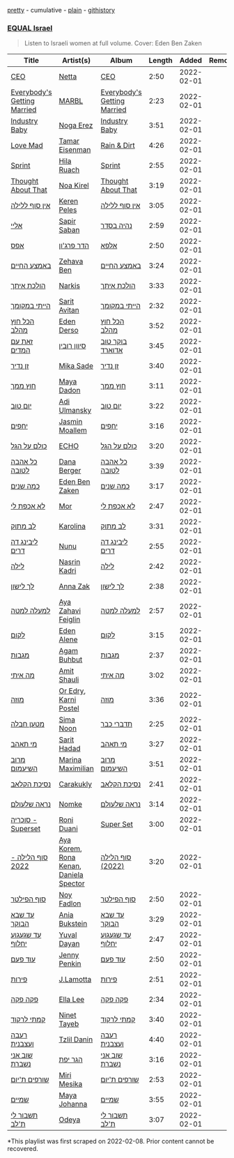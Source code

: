 [pretty](/playlists/pretty/37i9dQZF1DWVbXsIvZBlOB.md) - cumulative - [plain](/playlists/plain/37i9dQZF1DWVbXsIvZBlOB) - [githistory](https://github.githistory.xyz/mackorone/spotify-playlist-archive/blob/main/playlists/plain/37i9dQZF1DWVbXsIvZBlOB)

### [EQUAL Israel](https://open.spotify.com/playlist/2e4OmeRUwQvswEW0cNS2Ew)

> Listen to Israeli women at full volume\. Cover: Eden Ben Zaken

| Title | Artist(s) | Album | Length | Added | Removed |
|---|---|---|---|---|---|
| [CEO](https://open.spotify.com/track/0d1SYlJPC9ZiF9DKFS8ZnH) | [Netta](https://open.spotify.com/artist/4Z4afeDmHFxPmJorIwupbZ) | [CEO](https://open.spotify.com/album/3LJnIGIiyotvZIEmcEUznd) | 2:50 | 2022-02-01 |  |
| [Everybody's Getting Married](https://open.spotify.com/track/1uf5Nxbcw99PicmOC8E9pX) | [MARBL](https://open.spotify.com/artist/4efPipgazWrrizMaLnIJ4o) | [Everybody's Getting Married](https://open.spotify.com/album/1pEu0y3dSwa29fmIvqnsZd) | 2:23 | 2022-02-01 |  |
| [Industry Baby](https://open.spotify.com/track/0ypcpkYOckOLxySl4m69gM) | [Noga Erez](https://open.spotify.com/artist/5VwCIS8jdx9ZHjApLFNrTZ) | [Industry Baby](https://open.spotify.com/album/5T8h52l8nVMqPSGq52Q8kq) | 3:51 | 2022-02-01 |  |
| [Love Mad](https://open.spotify.com/track/7vkXwhhNHarz6pdgMUZKXp) | [Tamar Eisenman](https://open.spotify.com/artist/70MssnYTTSvL88RKLd2RlB) | [Rain & Dirt](https://open.spotify.com/album/1Jl5UQQAlGbFI5Kv9SndEJ) | 4:26 | 2022-02-01 |  |
| [Sprint](https://open.spotify.com/track/04cIyefTLkZLVV4SKkXBRE) | [Hila Ruach](https://open.spotify.com/artist/24Rzfui4UwLMlhZcWYYk7P) | [Sprint](https://open.spotify.com/album/5iS5VaDaVFO2yUzpyWDuTA) | 2:55 | 2022-02-01 |  |
| [Thought About That](https://open.spotify.com/track/0KqQk985HTWIkQgEABSwPP) | [Noa Kirel](https://open.spotify.com/artist/1wak0ZG1LUrZPYx8RDTQoD) | [Thought About That](https://open.spotify.com/album/3G06Xtuozm5OVMq3iEetEL) | 3:19 | 2022-02-01 |  |
| [אין סוף ללילה](https://open.spotify.com/track/3mm6lswif4uxTlRylpPJSU) | [Keren Peles](https://open.spotify.com/artist/1T4wAIwQNLsOLQRkPVurY9) | [אין סוף ללילה](https://open.spotify.com/album/3lbSGOETQ7OdVlNaF16Yqa) | 3:05 | 2022-02-01 |  |
| [אליי](https://open.spotify.com/track/4QOwquGQcffb1GKU9YDt7F) | [Sapir Saban](https://open.spotify.com/artist/5Aw431uxuPIJWiPuiEpIWr) | [נהיה בסדר](https://open.spotify.com/album/0sA9uTAA5Lb90Eb5m14nNN) | 2:59 | 2022-02-01 |  |
| [אפס](https://open.spotify.com/track/1epoZtksGKaKROKeRUVATg) | [הדר פרג'ון](https://open.spotify.com/artist/6MjdGFM41dTrcBfxgwK7Xh) | [אלפא](https://open.spotify.com/album/48uKF42TZdJ84udaKYP8wc) | 2:50 | 2022-02-01 |  |
| [באמצע החיים](https://open.spotify.com/track/71k5Bbw1iStGZRf11OWkjB) | [Zehava Ben](https://open.spotify.com/artist/1ZiRuouid1bUvYXpEVaouj) | [באמצע החיים](https://open.spotify.com/album/5dhtz3QZ2W2r8vAg8jSUYW) | 3:24 | 2022-02-01 |  |
| [הולכת איתך](https://open.spotify.com/track/26ffnwQVV4votOweWSwpeN) | [Narkis](https://open.spotify.com/artist/0z60F8toAJCUuhnUdbtFD6) | [הולכת איתך](https://open.spotify.com/album/2ZTFKvqSIVXTTenjnIPkOO) | 3:33 | 2022-02-01 |  |
| [הייתי במקומך](https://open.spotify.com/track/70ZtroX97Bob4LJU0CCHyn) | [Sarit Avitan](https://open.spotify.com/artist/6Jo65JMRNuJksETdITc9rO) | [הייתי במקומך](https://open.spotify.com/album/6FvUEdaIiPSegaO0W3ZLhz) | 2:32 | 2022-02-01 |  |
| [הכל חוץ מהלב](https://open.spotify.com/track/0cvxnRarevHXuC2HFQa3tK) | [Eden Derso](https://open.spotify.com/artist/7sG6GYc2AsX0HNOkVdGCO4) | [הכל חוץ מהלב](https://open.spotify.com/album/6BOsVwQYtS97wN5VxrBUz0) | 3:52 | 2022-02-01 |  |
| [זאת עם המדים](https://open.spotify.com/track/4IuTlYupVOnWRDINN1C2Pd) | [סיוון רובין](https://open.spotify.com/artist/6X07RgxIrR7Avh4aSayblD) | [בוקר טוב אדוארד](https://open.spotify.com/album/4CHuUBagAnjdBQNIajiug1) | 3:45 | 2022-02-01 |  |
| [זן נדיר](https://open.spotify.com/track/7LpiANdlicd7h6rfrbDt53) | [Mika Sade](https://open.spotify.com/artist/0kROWsDsrudeisdMchbraW) | [זן נדיר](https://open.spotify.com/album/4HHzE1FQgcoBh0MSBSnqad) | 3:40 | 2022-02-01 |  |
| [חוץ ממך](https://open.spotify.com/track/3ZT2YK7nfPXq3xCrlWkgt7) | [Maya Dadon](https://open.spotify.com/artist/2CFhpsYDfBaq8q9enYLdBG) | [חוץ ממך](https://open.spotify.com/album/74SFMWyTlkp0Oxd4AQJ0xP) | 3:11 | 2022-02-01 |  |
| [יום טוב](https://open.spotify.com/track/2yorgEAtwpwQofr01LVlx7) | [Adi Ulmansky](https://open.spotify.com/artist/3USGrdyXkg1eLoWJ7KhrhJ) | [יום טוב](https://open.spotify.com/album/4zwCATvA0WmX95Y9SlfqKo) | 3:22 | 2022-02-01 |  |
| [יחפים](https://open.spotify.com/track/1lHlKCdVZ4CGbbkTuG6LfT) | [Jasmin Moallem](https://open.spotify.com/artist/3cDi1D2FHMVgljfdB1QVgr) | [יחפים](https://open.spotify.com/album/6xWVozXfIqzTHKIVARSnY2) | 3:16 | 2022-02-01 |  |
| [כולם על הגל](https://open.spotify.com/track/7Bq3RE2hLv7iwLBPsOlnEx) | [ECHO](https://open.spotify.com/artist/5Ezb2z7gSLMpXaG0oyacpW) | [כולם על הגל](https://open.spotify.com/album/4TNDRRNgPZj2yW33E4cyOv) | 3:20 | 2022-02-01 |  |
| [כל אהבה לטובה](https://open.spotify.com/track/2DIbzcH4BWL0M6IYmiMND4) | [Dana Berger](https://open.spotify.com/artist/7Ajb0nIvHDMuwppUJouvFH) | [כל אהבה לטובה](https://open.spotify.com/album/19KUvyDeJM67nLbWrdMp5H) | 3:39 | 2022-02-01 |  |
| [כמה שנים](https://open.spotify.com/track/0SUCh3RSDn7EB3aMpoNq3e) | [Eden Ben Zaken](https://open.spotify.com/artist/2eUKkTNZsIuZzV95DM0cbt) | [כמה שנים](https://open.spotify.com/album/17vKCHFYUy9tC6BZ4G7vYT) | 3:17 | 2022-02-01 |  |
| [לא אכפת לי](https://open.spotify.com/track/3OhCIUjWVRP1KgHDTMdq87) | [Mor](https://open.spotify.com/artist/0oI0Dm98K3jmtSbfTLiChX) | [לא אכפת לי](https://open.spotify.com/album/3zqpJo4FKE7WK5utMBjpTo) | 2:47 | 2022-02-01 |  |
| [לב מתוק](https://open.spotify.com/track/37c05YWBqAw9aVcWOyDcKx) | [Karolina](https://open.spotify.com/artist/1h40NvcAHSbG4O2r3932kB) | [לב מתוק](https://open.spotify.com/album/3zRlDFY76GvceE1qShHPp2) | 3:31 | 2022-02-01 |  |
| [ליבינג דה דרים](https://open.spotify.com/track/6so2IwKQyYFkNv1G0FrZ95) | [Nunu](https://open.spotify.com/artist/0wJDdyoTfE5SuqPNFvi2lG) | [ליבינג דה דרים](https://open.spotify.com/album/7gGR6IBvZYsqqSs3D1Eo6K) | 2:55 | 2022-02-01 |  |
| [לילה](https://open.spotify.com/track/3Bilj28bOzRlsuURDCXb1z) | [Nasrin Kadri](https://open.spotify.com/artist/6kKweapGufuHSv5CXVURim) | [לילה](https://open.spotify.com/album/4sI52msq87O7SdawbEcP44) | 2:42 | 2022-02-01 |  |
| [לך לישון](https://open.spotify.com/track/3fCS3m3uWUgAFm3purs15C) | [Anna Zak](https://open.spotify.com/artist/3lVXtKsFTJM8ecY8gqdoCo) | [לך לישון](https://open.spotify.com/album/6Wh0It79i26j0IWWzm3axe) | 2:38 | 2022-02-01 |  |
| [למעלה למטה](https://open.spotify.com/track/18V7trbieV9uZ8MsqLJkSi) | [Aya Zahavi Feiglin](https://open.spotify.com/artist/5OTBHykSuThA0RdYZTvDa2) | [למעלה למטה](https://open.spotify.com/album/1GSEtPQPCdrtLWxhKmB3vh) | 2:57 | 2022-02-01 |  |
| [לקום](https://open.spotify.com/track/5dzc3KHJhhU1pwr33qhZ1w) | [Eden Alene](https://open.spotify.com/artist/3E7T8t0FwjEVxg9jufWZQG) | [לקום](https://open.spotify.com/album/1jvNqbk0iihBIAtTO6Xp38) | 3:15 | 2022-02-01 |  |
| [מגבות](https://open.spotify.com/track/7FHL9BVqOK06k1Eye7QaWi) | [Agam Buhbut](https://open.spotify.com/artist/3JPKPnzWJGjccn8SnjwA5i) | [מגבות](https://open.spotify.com/album/0ixOGqRks5AeXjRWQEpGIi) | 2:37 | 2022-02-01 |  |
| [מה איתי](https://open.spotify.com/track/7ngFT6B306ad3HUfQM6bci) | [Amit Shauli](https://open.spotify.com/artist/5v5wCcs3M7J6VcD30IEscJ) | [מה איתי](https://open.spotify.com/album/7rnHdmAxiG5xyTJxubUIdz) | 3:02 | 2022-02-01 |  |
| [מוזה](https://open.spotify.com/track/7yJcplcCTih0E3SBno2mar) | [Or Edry](https://open.spotify.com/artist/0fx5Wp9roWDYVZY6lzbhQE), [Karni Postel](https://open.spotify.com/artist/1Jb6xj4DC7zQznURdIXBjy) | [מוזה](https://open.spotify.com/album/4V0tDOnDlatvv3vGl3bNq7) | 3:36 | 2022-02-01 |  |
| [מטען חבלה](https://open.spotify.com/track/4Lky3Z2hn1ByGuA54NJcuC) | [Sima Noon](https://open.spotify.com/artist/2DMdTMjbXXHnlhsnJ9UJyz) | [תדברי כבר](https://open.spotify.com/album/6Crmzlf2yUkeomvVibhy6L) | 2:25 | 2022-02-01 |  |
| [מי תאהב](https://open.spotify.com/track/50hAft7HxkZZt6bz9a2tOK) | [Sarit Hadad](https://open.spotify.com/artist/39jFFncu6W0phhYK16Dp9g) | [מי תאהב](https://open.spotify.com/album/3dF3llGr7AvvFRgyhu1NaL) | 3:27 | 2022-02-01 |  |
| [מרוב השיעמום](https://open.spotify.com/track/4iePyoje6wIBedQyWhKNX6) | [Marina Maximilian](https://open.spotify.com/artist/4ejLVLFQUlsBRYVMcfpzNp) | [מרוב השיעמום](https://open.spotify.com/album/1pMfWWLIP7PBrfyWbrk2yY) | 3:51 | 2022-02-01 |  |
| [נסיכת הקלאב](https://open.spotify.com/track/3VI0hsOhcpazvb6n3fjSJv) | [Carakukly](https://open.spotify.com/artist/7hEYcTJuBYjhekQukXWBWu) | [נסיכת הקלאב](https://open.spotify.com/album/4cC8KEzNZHweRdsL5gbBx4) | 2:41 | 2022-02-01 |  |
| [נראה שלעולם](https://open.spotify.com/track/157Y7b3TjyrvjL1kBcSvlR) | [Nomke](https://open.spotify.com/artist/57hDxLTJxdx4LZsqKv6dSa) | [נראה שלעולם](https://open.spotify.com/album/2PTMeCJo3pRG2Qqo6GT2zH) | 3:14 | 2022-02-01 |  |
| [סוכריה \- Superset](https://open.spotify.com/track/17GNZGkBSDMRXrBrD2BUmg) | [Roni Duani](https://open.spotify.com/artist/3CHmL2qgsbMnGhBD2zYkTA) | [Super Set](https://open.spotify.com/album/1WWP2TnkpbU4yN3JS9bJ2r) | 3:00 | 2022-02-01 |  |
| [סוף הלילה \- 2022](https://open.spotify.com/track/1ioBFhA52T2s1OlvM3caAt) | [Aya Korem](https://open.spotify.com/artist/2elW0LtvW7wtgObGfNlH25), [Rona Kenan](https://open.spotify.com/artist/5Rpubz1id17VKCrm0mBW1h), [Daniela Spector](https://open.spotify.com/artist/6kO1d5Ht9hz9dbTgR1vF3W) | [סוף הלילה \(2022\)](https://open.spotify.com/album/6kV7IrTXZoG4SsF2yQ6TY8) | 3:20 | 2022-02-01 |  |
| [סוף הפילטר](https://open.spotify.com/track/3cjkEqPNq2zwyS7TQxurys) | [Noy Fadlon](https://open.spotify.com/artist/4VFtBffxanXW7fbw1xH7at) | [סוף הפילטר](https://open.spotify.com/album/77GYSg4n4k0W6jIUGVmAlE) | 2:50 | 2022-02-01 |  |
| [עד שבא הבוקר](https://open.spotify.com/track/63d3vMkvL7IFOg5vPBiIv4) | [Ania Bukstein](https://open.spotify.com/artist/1nLHP2z03gwEP1YL02xVMg) | [עד שבא הבוקר](https://open.spotify.com/album/6n9NtspEKh1xEPAl8iKbR7) | 3:29 | 2022-02-01 |  |
| [עד שגעגוע יחלוף](https://open.spotify.com/track/1kaceGvyVnjzsyGZNJobPs) | [Yuval Dayan](https://open.spotify.com/artist/4iWsyISSQEYGxdqBNVwqtA) | [עד שגעגוע יחלוף](https://open.spotify.com/album/40Qfnpr4SUbcuaKNGyW8EN) | 2:47 | 2022-02-01 |  |
| [עוד פעם](https://open.spotify.com/track/77gBzmzqaUGTVwT9pkCXyy) | [Jenny Penkin](https://open.spotify.com/artist/30BQvdG9vRDDXZtEEyELke) | [עוד פעם](https://open.spotify.com/album/1oYveLIHfVXRi33ozC3Jb7) | 2:50 | 2022-02-01 |  |
| [פירות](https://open.spotify.com/track/7ngqBftYL9Lv5LneLnXekY) | [J.Lamotta](https://open.spotify.com/artist/76O0DRobXGao078KT0xci8) | [פירות](https://open.spotify.com/album/6IJToETF8HRMdTWcWIrirk) | 2:51 | 2022-02-01 |  |
| [פקה פקה](https://open.spotify.com/track/61phsH9I3D9h6Xh1i7MxwV) | [Ella Lee](https://open.spotify.com/artist/0wVxjQGYkyNh5qQsVCZWlo) | [פקה פקה](https://open.spotify.com/album/1PmZT0hE8LUAcly0VeJdG1) | 2:34 | 2022-02-01 |  |
| [קמתי לרקוד](https://open.spotify.com/track/4ZZ5VUFNFwykeh7fv4Z9X9) | [Ninet Tayeb](https://open.spotify.com/artist/4oEhVAb4wkpqQbOqVMroI4) | [קמתי לרקוד](https://open.spotify.com/album/33SPeS3EOAqaHWSvujcdmI) | 3:40 | 2022-02-01 |  |
| [רעבה ועצבנית](https://open.spotify.com/track/7krBD09Uq0jqaPIdAjgVGL) | [Tzlil Danin](https://open.spotify.com/artist/3rzVtsul7Jt3BFcy0UhWgs) | [רעבה ועצבנית](https://open.spotify.com/album/2Od8wz5SONqGqnFPgX7lwh) | 4:40 | 2022-02-01 |  |
| [שוב אני נשברת](https://open.spotify.com/track/6Ojfi0IzZmhLMiB2vlQFw5) | [הגר יפת](https://open.spotify.com/artist/0yuzd9F7msg9MS8MTzQOmy) | [שוב אני נשברת](https://open.spotify.com/album/4s7kjM04yER66jhUtg5LT5) | 3:16 | 2022-02-01 |  |
| [שורפים ת'יום](https://open.spotify.com/track/1wvE3VopIgDz8Pfz8Mlwj2) | [Miri Mesika](https://open.spotify.com/artist/0GmwRPHVAU8zOdTOujIDUa) | [שורפים ת'יום](https://open.spotify.com/album/4xS8waWsE3CGnNk3wOvlbC) | 2:53 | 2022-02-01 |  |
| [שמיים](https://open.spotify.com/track/50aUHFEv8T9PkI9D8uednP) | [Maya Johanna](https://open.spotify.com/artist/2pgAILWtXXJqguZ19FoDtl) | [שמיים](https://open.spotify.com/album/07EylzZzY2qEZrehNhnzGu) | 3:55 | 2022-02-01 |  |
| [תשבור לי ת'לב](https://open.spotify.com/track/2wJCZ42C6XY9DpP8IlO9OU) | [Odeya](https://open.spotify.com/artist/28jEBK1RysfSUBHFofFflA) | [תשבור לי ת'לב](https://open.spotify.com/album/3qssblj6zx6jKQ8wDsZb1W) | 3:07 | 2022-02-01 |  |

\*This playlist was first scraped on 2022-02-08. Prior content cannot be recovered.